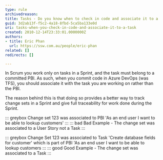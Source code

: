 ```yaml
---
type: rule
archivedreason: 
title: Tasks - Do you know when to check in code and associate it to a task?
guid: 3d2ab13f-f5c2-4a18-8fbd-5ca5ba133e0d
uri: tasks-when-you-check-in-code-and-associate-it-to-a-task
created: 2010-12-14T23:33:01.0000000Z
authors:
- title: Eric Phan
  url: https://ssw.com.au/people/eric-phan
related: []
redirects: []

---
```


In Scrum you work only on tasks in a Sprint, and the task must belong to a committed PBI. As such, when you commit code in Azure DevOps (was TFS), you should associate it with the task you are working on rather than the PBI.

<!--endintro-->

The reason behind this is that doing so provides a better way to track change sets in a Sprint and give full traceability for work done during the Sprint.

::: greybox
Change set 123 was associated to PBI 'As an end user I want to be able to lookup customers'
:::
::: bad
Bad Example - The change set was associated to a User Story not a Task
:::

::: greybox
Change Set 123 was associated to Task 'Create database fields for customer' which is part of PBI 'As an end user I want to be able to lookup customers
:::
::: good
Good Example - The change set was associated to a Task
:::
